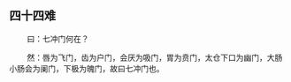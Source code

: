 ## 四十四难
<p>&emsp;&emsp;
曰：七冲门何在？
</p>
<p>&emsp;&emsp;
然：唇为飞门，齿为户门，会厌为吸门，胃为贲门，太仓下口为幽门，大肠小肠会为阑门，下极为魄门，故曰七冲门也。
</p>


